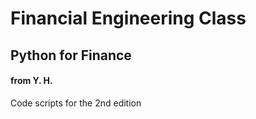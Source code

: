# Financial Engineering Class

## Python for Finance
#### from Y. H.

Code scripts for the 2nd edition
